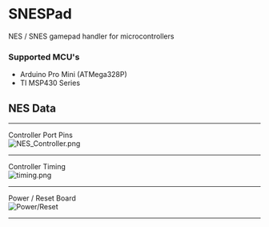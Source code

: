 # SNESPad
NES / SNES gamepad handler for microcontrollers

### Supported MCU's
* Arduino Pro Mini (ATMega328P)
* TI MSP430 Series


## NES Data
***
Controller Port Pins  
![NES_Controller.png](https://bitbucket.org/jmstover/snespad/downloads/nes-controller_port.png)
***
Controller Timing  
![timing.png](https://bitbucket.org/repo/XGkzXn/images/1481977841-timing.png)
***
Power / Reset Board  
![Power/Reset](https://bitbucket.org/jmstover/snespad/downloads/nes-power_reset_button.svg)
***